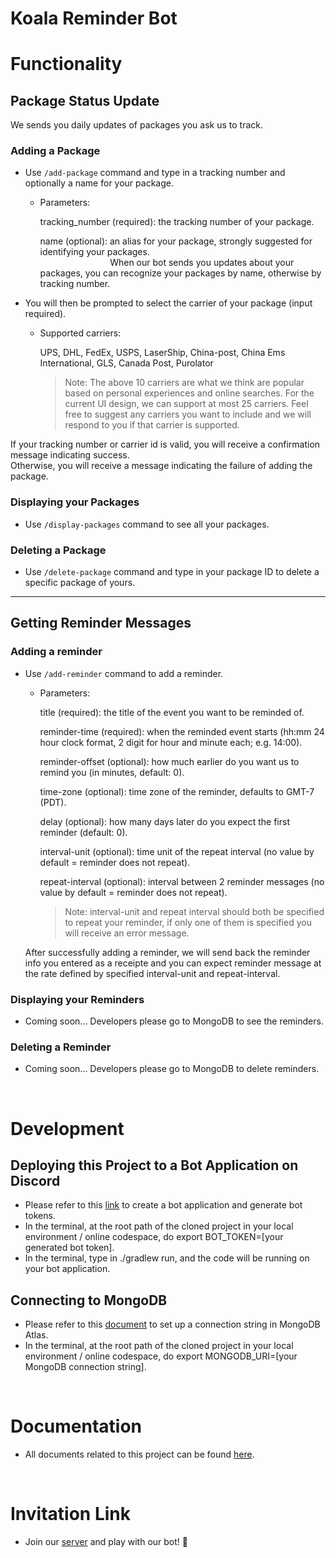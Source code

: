 # __Koala Reminder Bot__

# Functionality

## Package Status Update
We sends you daily updates of packages you ask us to track.
### Adding a Package
- Use `/add-package` command and type in a tracking number and optionally a name for your package.
    - Parameters:

        tracking_number (required): the tracking number of your package.

        name (optional): an alias for your package, strongly suggested for identifying your packages. <br>
        &emsp; &emsp; &emsp; &emsp; &emsp; &emsp; &nbsp;When our bot sends you updates about your packages, you can recognize your packages by name, otherwise by tracking number.

- You will then be prompted to select the carrier of your package (input required).
    - Supported carriers:

        UPS, DHL, FedEx, USPS, LaserShip, China-post, China Ems International, GLS, Canada Post, Purolator

        > Note:
        The above 10 carriers are what we think are popular based on personal experiences and online searches.
        For the current UI design, we can support at most 25 carriers. Feel free to suggest any carriers you want to include and we will respond to you if that carrier is supported.

If your tracking number or carrier id is valid, you will receive a confirmation message indicating success. <br>
Otherwise, you will receive a message indicating the failure of adding the package.

### Displaying your Packages
- Use `/display-packages` command to see all your packages.

### Deleting a Package
- Use `/delete-package` command and type in your package ID to delete a specific package of yours.

---
## Getting Reminder Messages
### Adding a reminder
- Use `/add-reminder` command to add a reminder.
    - Parameters:

        title (required): the title of the event you want to be reminded of.

        reminder-time (required): when the reminded event starts (hh:mm 24 hour clock format, 2 digit for hour and minute each; e.g. 14:00).

        reminder-offset (optional): how much earlier do you want us to remind you (in minutes, default: 0).

        time-zone (optional): time zone of the reminder, defaults to GMT-7 (PDT).

        delay (optional): how many days later do you expect the first reminder (default: 0).

        interval-unit (optional): time unit of the repeat interval (no value by default = reminder does not repeat).

        repeat-interval (optional): interval between 2 reminder messages (no value by default = reminder does not repeat).

        > Note:
        interval-unit and repeat interval should both be specified to repeat your reminder, if only one of them is specified you
        will receive an error message.

    After successfully adding a reminder, we will send back the reminder info you entered as a receipte and you can expect reminder message at the rate defined by specified interval-unit and repeat-interval.

### Displaying your Reminders
- Coming soon... Developers please go to MongoDB to see the reminders.

### Deleting a Reminder
- Coming soon... Developers please go to MongoDB to delete reminders.


<br>


# Development
## Deploying this Project to a Bot Application on Discord
- Please refer to this [link](https://www.xda-developers.com/how-to-create-discord-bot/) to create a bot application and generate bot tokens.
- In the terminal, at the root path of the cloned project in your local environment / online codespace, do export BOT_TOKEN=[your generated bot token].
- In the terminal, type in ./gradlew run, and the code will be running on your bot application.

## Connecting to MongoDB
- Please refer to this [document](https://docs.google.com/document/d/1VnlAC4TKOfoEuJhqoeGt6jn3dgVf3ulPvvVPQkEQnFE/) to set up a connection string in MongoDB Atlas.
- In the terminal, at the root path of the cloned project in your local environment / online codespace, do export MONGODB_URI=[your MongoDB connection string].

<br>

# Documentation
- All documents related to this project can be found [here](https://drive.google.com/drive/folders/1KwwUDZ7SErRCVsoH6g6h0l3_oXPF8htD).

<br>

# Invitation Link
- Join our [server](https://discord.com/api/oauth2/authorize?client_id=1079155253699686490&permissions=0&scope=bot) and play with our bot! 🥳
